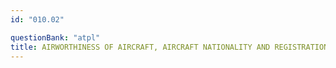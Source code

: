 ```yaml
---
id: "010.02"

questionBank: "atpl"
title: AIRWORTHINESS OF AIRCRAFT, AIRCRAFT NATIONALITY AND REGISTRATION MARKS
---
```

